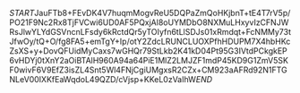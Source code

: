 $START$JauFTb8+FEvDK4V7huqmMogvReU5DQPaZmQoHKjbnT+tE4T7rV5p/PO21F9Nc2Rx8TjFVCwi6UD0AF5PQxjAl8oUYMDbO8NXMuLHxyvIzCFNJWRsJlwYLYdGSVncnLFsdy6kRctdQr5yTOIyfn6tLlSDJs01xRmdqt+FcNMMy73tJfwOy/tQ+O/fg8FA5+emTgY+Ip/otY2ZdcLRUNCLUOXPfhHDUPM7X4hbHKcZsXS+y+DovQFUidMyCaxs7wGHQr79StLkb2K41kD04Pt95G3IVtdPCkgkEP6vHDYj0tXnY2aOiBTAlH960A94a64PiE1MlZ2LMJZF1mdP45KD9G1ZmV5SKF0wivF6V9EfZ3isZL4Snt5Wl4FNjCgiUMgxsR2CZx+CM923aAFRd92N1FTGNLeV00IXKfEaWqdoL49QZD/cVjsp+KKeL0zVaIhW$END$